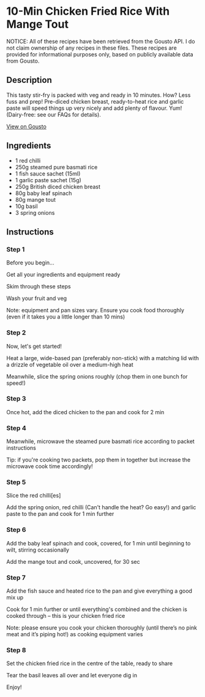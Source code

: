 # 10-Min Chicken Fried Rice With Mange Tout

NOTICE: All of these recipes have been retrieved from the Gousto API. I do not claim ownership of any recipes in these files. These recipes are provided for informational purposes only, based on publicly available data from Gousto.

## Description

This tasty stir-fry is packed with veg and ready in 10 minutes. How? Less fuss and prep! Pre-diced chicken breast, ready-to-heat rice and garlic paste will speed things up very nicely and add plenty of flavour. Yum! (Dairy-free: see our FAQs for details).

[View on Gousto](https://www.gousto.co.uk/recipes/cookbook/10-min-chicken-fried-rice-with-mange-tout)

## Ingredients

- 1 red chilli
- 250g steamed pure basmati rice
- 1 fish sauce sachet (15ml)
- 1 garlic paste sachet (15g)
- 250g British diced chicken breast
- 80g baby leaf spinach
- 80g mange tout
- 10g basil
- 3 spring onions

## Instructions


### Step 1

Before you begin...


Get all your ingredients and equipment ready


Skim through these steps


Wash your fruit and veg


Note: equipment and pan sizes vary. Ensure you cook food thoroughly (even if it takes you a little longer than 10 mins)


### Step 2

Now, let's get started!


Heat a large, wide-based pan (preferably non-stick) with a matching lid with a drizzle of vegetable oil over a medium-high heat 


Meanwhile, slice the spring onions roughly (chop them in one bunch for speed!)


### Step 3

Once hot, add the diced chicken to the pan and cook for 2 min


### Step 4

Meanwhile, microwave the steamed pure basmati rice according to packet instructions


Tip: if you're cooking two packets, pop them in together but increase the microwave cook time accordingly!


### Step 5

Slice the red chilli<span class="text-danger">[es]</span>


Add the spring onion, red chilli (Can't handle the heat? Go easy!) and garlic paste to the pan and cook for 1 min further


### Step 6

Add the baby leaf spinach and cook, covered, for 1 min until beginning to wilt, stirring occasionally


Add the mange tout and cook, uncovered, for 30 sec


### Step 7

Add the<span class="text-highlight"> fish sauce and</span> heated rice to the pan and give everything a good mix up


Cook for 1 min further or until everything's combined and the chicken is cooked through – this is your chicken fried rice


Note: please ensure you cook your <span class="text-highlight">chicken</span> thoroughly (until there’s no pink meat and it’s piping hot!) as cooking equipment varies

### Step 8

Set the chicken fried rice in the centre of the table, ready to share


Tear the basil leaves all over and let everyone dig in


Enjoy!

